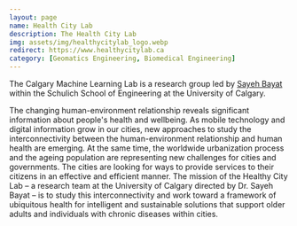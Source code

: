 ```yaml
---
layout: page
name: Health City Lab
description: The Health City Lab
img: assets/img/healthycitylab_logo.webp
redirect: https://www.healthycitylab.ca
category: [Geomatics Engineering, Biomedical Engineering]
---
```


The Calgary Machine Learning Lab is a research group led by [Sayeh Bayat](/_people/sayeh_bayat.md) within the Schulich School of Engineering at the University of Calgary.

The changing human-environment relationship reveals significant information about people's health and wellbeing. As mobile technology and digital information grow in our cities, new approaches to study the interconnectivity between the human-environment relationship and human health are emerging. 
At the same time, the worldwide urbanization process and the ageing population are representing new challenges for cities and governments. The cities are looking for ways to provide services to their citizens in an effective and efficient manner.
The mission of the Healthy City Lab – a research team at the University of Calgary directed by Dr. Sayeh Bayat – is to study this interconnectivity and work toward a framework of ubiquitous health for intelligent and sustainable solutions that support older adults and individuals with chronic diseases within cities.